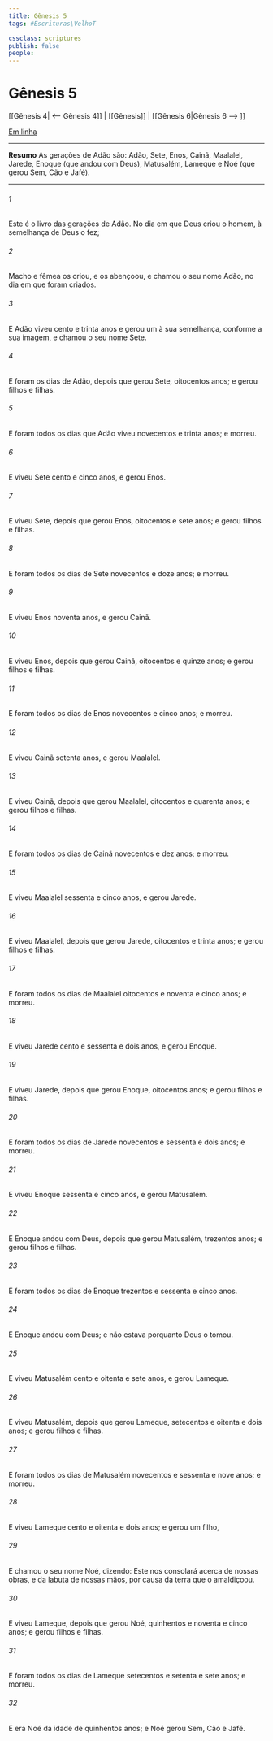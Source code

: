 ```yaml
---
title: Gênesis 5
tags: #Escrituras\VelhoT

cssclass: scriptures
publish: false
people:
---
```


# Gênesis 5
[[Gênesis 4| <-- Gênesis 4]] | [[Gênesis]] | [[Gênesis 6|Gênesis 6 --> ]]

[Em linha](https://churchofjesuschrist.org/study/scriptures/ot/gen/5?lang=por)

---
__Resumo__
As gerações de Adão são: Adão, Sete, Enos, Cainã, Maalalel, Jarede, Enoque (que andou com Deus), Matusalém, Lameque e Noé (que gerou Sem, Cão e Jafé).

---
###### 1 
Este é o livro das gerações de Adão. No dia em que Deus criou o homem, à semelhança de Deus o fez;

###### 2 
Macho e fêmea os criou, e os abençoou, e chamou o seu nome Adão, no dia em que foram criados.

###### 3 
E Adão viveu cento e trinta anos e gerou um  à sua semelhança, conforme a sua imagem, e chamou o seu nome Sete.

###### 4 
E foram os dias de Adão, depois que gerou Sete, oitocentos anos; e gerou filhos e filhas.

###### 5 
E foram todos os dias que Adão viveu novecentos e trinta anos; e morreu.

###### 6 
E viveu Sete cento e cinco anos, e gerou Enos.

###### 7 
E viveu Sete, depois que gerou Enos, oitocentos e sete anos; e gerou filhos e filhas.

###### 8 
E foram todos os dias de Sete novecentos e doze anos; e morreu.

###### 9 
E viveu Enos noventa anos, e gerou Cainã.

###### 10 
E viveu Enos, depois que gerou Cainã, oitocentos e quinze anos; e gerou filhos e filhas.

###### 11 
E foram todos os dias de Enos novecentos e cinco anos; e morreu.

###### 12 
E viveu Cainã setenta anos, e gerou Maalalel.

###### 13 
E viveu Cainã, depois que gerou Maalalel, oitocentos e quarenta anos; e gerou filhos e filhas.

###### 14 
E foram todos os dias de Cainã novecentos e dez anos; e morreu.

###### 15 
E viveu Maalalel sessenta e cinco anos, e gerou Jarede.

###### 16 
E viveu Maalalel, depois que gerou Jarede, oitocentos e trinta anos; e gerou filhos e filhas.

###### 17 
E foram todos os dias de Maalalel oitocentos e noventa e cinco anos; e morreu.

###### 18 
E viveu Jarede cento e sessenta e dois anos, e gerou Enoque.

###### 19 
E viveu Jarede, depois que gerou Enoque, oitocentos anos; e gerou filhos e filhas.

###### 20 
E foram todos os dias de Jarede novecentos e sessenta e dois anos; e morreu.

###### 21 
E viveu Enoque sessenta e cinco anos, e gerou Matusalém.

###### 22 
E Enoque andou com Deus, depois que gerou Matusalém, trezentos anos; e gerou filhos e filhas.

###### 23 
E foram todos os dias de Enoque trezentos e sessenta e cinco anos.

###### 24 
E Enoque andou com Deus; e não estava  porquanto Deus  o tomou.

###### 25 
E viveu Matusalém cento e oitenta e sete anos, e gerou Lameque.

###### 26 
E viveu Matusalém, depois que gerou Lameque, setecentos e oitenta e dois anos; e gerou filhos e filhas.

###### 27 
E foram todos os dias de Matusalém novecentos e sessenta e nove anos; e morreu.

###### 28 
E viveu Lameque cento e oitenta e dois anos; e gerou um filho,

###### 29 
E chamou o seu nome Noé, dizendo: Este nos consolará acerca de nossas obras, e da labuta de nossas mãos, por causa da terra que o  amaldiçoou.

###### 30 
E viveu Lameque, depois que gerou Noé, quinhentos e noventa e cinco anos; e gerou filhos e filhas.

###### 31 
E foram todos os dias de Lameque setecentos e setenta e sete anos; e morreu.

###### 32 
E era Noé da idade de quinhentos anos; e Noé gerou Sem, Cão e Jafé.

